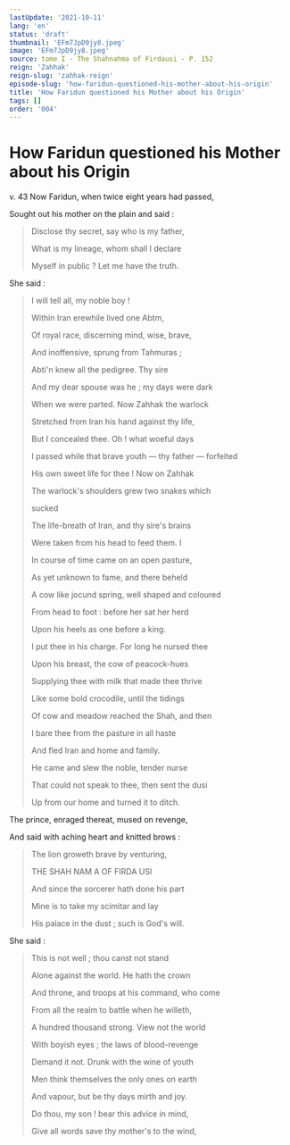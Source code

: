 ```yaml
---
lastUpdate: '2021-10-11'
lang: 'en'
status: 'draft'
thumbnail: 'EFm7JpD9jy8.jpeg'
image: 'EFm7JpD9jy8.jpeg'
source: tome I - The Shahnahma of Firdausi - P. 152
reign: 'Zahhak'
reign-slug: 'zahhak-reign'
episode-slug: 'how-faridun-questioned-his-mother-about-his-origin'
title: 'How Faridun questioned his Mother about his Origin'
tags: []
order: '004'
---
```


<!-- LTeX: language=en -->

# How Faridun questioned his Mother about his Origin

v. 43 Now Faridun, when twice eight years had passed,

Sought out his mother on the plain and said :

> Disclose thy secret, say who is my father,
>
> What is my lineage, whom shall I declare
>
> Myself in public ? Let me have the truth.

She said :

> I will tell all, my noble boy !
>
> Within Iran erewhile lived one Abtm,
>
> Of royal race, discerning mind, wise, brave,
>
> And inoffensive, sprung from Tahmuras ;
>
> Abti'n knew all the pedigree. Thy sire
>
> And my dear spouse was he ; my days were dark
>
> When we were parted. Now Zahhak the warlock
>
> Stretched from Iran his hand against thy life,
>
> But I concealed thee. Oh ! what woeful days
>
> I passed while that brave youth — thy father — forfeited
>
> His own sweet life for thee ! Now on Zahhak
>
> The warlock's shoulders grew two snakes which
>
> sucked
>
> The life-breath of Iran, and thy sire's brains
>
> Were taken from his head to feed them. I
>
> In course of time came on an open pasture,
>
> As yet unknown to fame, and there beheld
>
> A cow like jocund spring, well shaped and coloured
>
> From head to foot : before her sat her herd
>
> Upon his heels as one before a king.
>
> I put thee in his charge. For long he nursed thee
>
> Upon his breast, the cow of peacock-hues
>
> Supplying thee with milk that made thee thrive
>
> Like some bold crocodile, until the tidings
>
> Of cow and meadow reached the Shah, and then
>
> I bare thee from the pasture in all haste
>
> And fled Iran and home and family.
>
> He came and slew the noble, tender nurse
>
> That could not speak to thee, then sent the dusi
>
> Up from our home and turned it to ditch.

The prince, enraged thereat, mused on revenge,

And said with aching heart and knitted brows :

> The lion groweth brave by venturing,
>
> THE SHAH NAM A OF FIRDA USl
>
> And since the sorcerer hath done his part
>
> Mine is to take my scimitar and lay
>
> His palace in the dust ; such is God's will.

She said :

> This is not well ; thou canst not stand
>
> Alone against the world. He hath the crown
>
> And throne, and troops at his command, who come
>
> From all the realm to battle when he willeth,
>
> A hundred thousand strong. View not the world
>
> With boyish eyes ; the laws of blood-revenge
>
> Demand it not. Drunk with the wine of youth
>
> Men think themselves the only ones on earth
>
> And vapour, but be thy days mirth and joy.
>
> Do thou, my son ! bear this advice in mind,
>
> Give all words save thy mother's to the wind,

